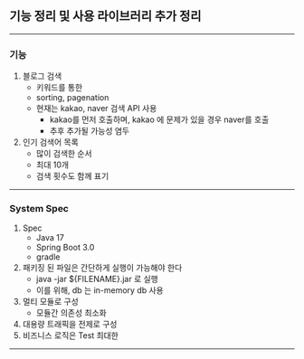 ## 기능 정리 및 사용 라이브러리 추가 정리

---
### 기능
 1. 블로그 검색
    - 키워드를 통한
    - sorting, pagenation
    - 현재는 kakao, naver 검색 API 사용  
        - kakao를 먼저 호출하며, kakao 에 문제가 있을 경우 naver를 호출
        - 추후 추가될 가능성 염두 
 2. 인기 검색어 목록
    - 많이 검색한 순서
    - 최대 10개
    - 검색 횟수도 함께 표기
    

---
### System Spec
 1. Spec
     - Java 17
     - Spring Boot 3.0
     - gradle
 1. 패키징 된 파일은 간단하게 실행이 가능해야 한다
    - java -jar ${FILENAME}.jar 로 실행
    - 이를 위해, db 는 in-memory db 사용
 1. 멀티 모듈로 구성
    - 모듈간 의존성 최소화
 1. 대용량 트래픽을 전제로 구성
 1. 비즈니스 로직은 Test 최대한

---
